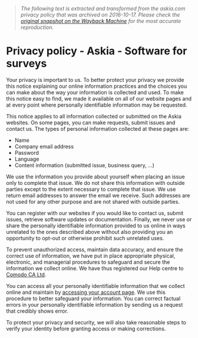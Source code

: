 > *The following text is extracted and transformed from the askia.com privacy policy that was archived on 2016-10-17. Please check the [original snapshot on the Wayback Machine](https://web.archive.org/web/20161017011737id_/http%3A//askia.com/privacy) for the most accurate reproduction.*

# Privacy policy - Askia - Software for surveys

Your privacy is important to us. To better protect your privacy we provide this notice explaining our online information practices and the choices you can make about the way your information is collected and used. To make this notice easy to find, we made it available on all of our website pages and at every point where personally identifiable information may be requested.

This notice applies to all information collected or submitted on the Askia websites. On some pages, you can make requests, submit issues and contact us. The types of personal information collected at these pages are:

  * Name
  * Company email address
  * Password
  * Language
  * Content information (submitted issue, business query, ...)



We use the information you provide about yourself when placing an issue only to complete that issue. We do not share this information with outside parties except to the extent necessary to complete that issue. We use return email addresses to answer the email we receive. Such addresses are not used for any other purpose and are not shared with outside parties.

You can register with our websites if you would like to contact us, submit issues, retrieve software updates or documentation. Finally, we never use or share the personally identifiable information provided to us online in ways unrelated to the ones described above without also providing you an opportunity to opt-out or otherwise prohibit such unrelated uses.

To prevent unauthorized access, maintain data accuracy, and ensure the correct use of information, we have put in place appropriate physical, electronic, and managerial procedures to safeguard and secure the information we collect online. We have thus registered our Help centre to [Comodo CA Ltd](https://ssl.comodo.com/wildcard-ssl-certificates.php).

You can access all your personally identifiable information that we collect online and maintain by [accessing your account page](https://support.askia.com/). We use this procedure to better safeguard your information. You can correct factual errors in your personally identifiable information by sending us a request that credibly shows error.

To protect your privacy and security, we will also take reasonable steps to verify your identity before granting access or making corrections.
